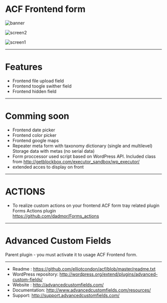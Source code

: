 # ACF Frontend form

![banner](https://github.com/dadmor/ACF_frontend_display/blob/master/banner-772x250.png)

![screen2](https://github.com/dadmor/ACF_frontend_display/blob/master/screenshot-2.png)

![screen1](https://github.com/dadmor/ACF_frontend_display/blob/master/screenshot-1.png)

-----------------------

# Features

* Frontend file upload field 
* Frontend toogle swither field
* Frontend hidden field

-----------------------

# Comming soon

* Frontend date picker 
* Frontend color picker
* Frontend google maps
* Repeater meta form with taxonomy dictionary (single and multilevel) Storage data with metas (no serial data)
* Form proccessor used script based on WordPress API. Included class from http://getblockbox.com/executor_sandbox/wp_executor/
* extended acces to display on front

-----------------------

# ACTIONS

* To realize custom actions on your frontend ACF form tray related plugin <br/> Forms Actions plugin <br/> <a href="https://github.com/dadmor/Forms_actions">https://github.com/dadmor/Forms_actions</a>

-----------------------

# Advanced Custom Fields

Parent plugin - you must activate it to usage ACF Frontend form.

-----------------------

* Readme : https://github.com/elliotcondon/acf/blob/master/readme.txt
* WordPress repository: http://wordpress.org/extend/plugins/advanced-custom-fields/
* Website : http://advancedcustomfields.com/
* Documentation: http://www.advancedcustomfields.com/resources/
* Support: http://support.advancedcustomfields.com/
